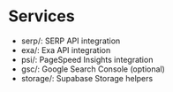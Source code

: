 # Services

- serp/: SERP API integration
- exa/: Exa API integration
- psi/: PageSpeed Insights integration
- gsc/: Google Search Console (optional)
- storage/: Supabase Storage helpers


